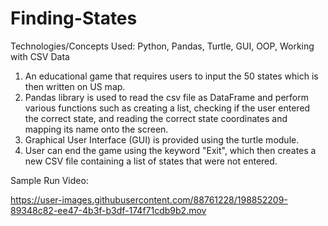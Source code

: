 # Finding-States

Technologies/Concepts Used: Python, Pandas, Turtle, GUI, OOP, Working with CSV Data

1. An educational game that requires users to input the 50 states which is then written on US map.
2. Pandas library is used to read the csv file as DataFrame and perform various functions such as creating a list, checking if the user entered the correct state, and reading the correct state coordinates and mapping its name onto the screen.
3. Graphical User Interface (GUI) is provided using the turtle module.
4. User can end the game using the keyword "Exit", which then creates a new CSV file containing a list of states that were not entered.

Sample Run Video:

https://user-images.githubusercontent.com/88761228/198852209-89348c82-ee47-4b3f-b3df-174f71cdb9b2.mov

